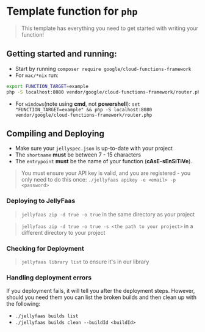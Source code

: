 # Template function for `php`
> This template has everything you need to get started with writing your function!

## Getting started and running:
- Start by running `composer require google/cloud-functions-framework`
- For `mac/*nix` run:
```bash
export FUNCTION_TARGET=example
php -S localhost:8080 vendor/google/cloud-functions-framework/router.php
```
- For `windows`(note using **cmd**, not **powershell**): `set "FUNCTION_TARGET=example" && php -S localhost:8080 vendor/google/cloud-functions-framework/router.php` 
## Compiling and Deploying
- Make sure your `jellyspec.json` is up-to-date with your project
- The `shortname` **must** be between 7 - 15 characters
- The `entrypoint` **must** be the name of your function (**cAsE-sEnSiTiVe**).

> You must ensure your API key is valid, and you are registered - you only need to do this once:
`./jellyfaas apikey -e <email> -p <password>`

### Deploying to JellyFaas
> `jellyfaas zip -d true -o true` in the same directory as your project

> `jellyfaas zip -d true -o true -s <the path to your project>` in a different directory to your project

### Checking for Deployment
> `jellyfaas library list` to ensure it's in our library

### Handling deployment errors
If you deployment fails, it will tell you after the deployment steps. However, should you need them
you can list the broken builds and then clean up with the following:

- ``./jellyfaas builds list``
- ``./jellyfaas builds clean --buildId <buildId>``

